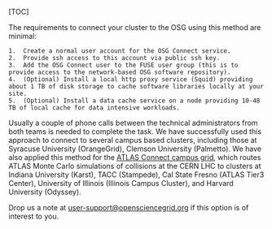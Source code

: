 [title]: - "OSG Quick Connect"

[TOC] 

The requirements to connect your cluster to the OSG using this method are minimal:

	1.  Create a normal user account for the OSG Connect service.
	2.  Provide ssh access to this account via public ssh key.
	3.  Add the OSG Connect user to the FUSE user group (this is to provide access to the network-based OSG software repository).
	4.  (Optional) Install a local http proxy service (Squid) providing about 1 TB of disk storage to cache software libraries locally at your site.
	5.  (Optional) Install a data cache service on a node providing 10-48 TB of local cache for data intensive workloads.

Usually a couple of phone calls between the technical administrators from both teams is needed to complete the task. We have successfully used this approach to connect to several campus based clusters, including those at Syracuse University (OrangeGrid), Clemson University (Palmetto). We have also applied this method for the [ATLAS Connect campus grid][atlas], which routes ATLAS Monte Carlo simulations of collisions at the CERN LHC to clusters at Indiana University (Karst), TACC (Stampede), Cal State Fresno (ATLAS Tier3 Center), University of Illinois (Illinois Campus Cluster), and Harvard University (Odyssey).

Drop us a note at [user-support@opensciencegrid.org](mailto:user-support@opensciencegrid.org) if this option is of interest to you.

[atlas]: http://connect.usatlas.org

